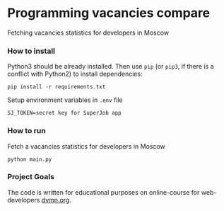 # Programming vacancies compare

Fetching vacancies statistics for developers in Moscow

### How to install

Python3 should be already installed. 
Then use `pip` (or `pip3`, if there is a conflict with Python2) to install dependencies:
```
pip install -r requirements.txt
```
Setup environment variables in `.env` file
```
SJ_TOKEN=secret key for SuperJob app
```

### How to run

Fetch a vacancies statistics for developers in Moscow
```
python main.py
```

### Project Goals

The code is written for educational purposes on online-course for web-developers [dvmn.org](https://dvmn.org/).